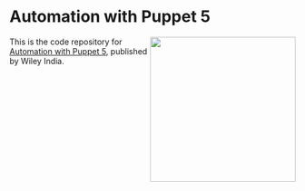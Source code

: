 # Automation with Puppet 5

<a href="https://www.wileyindia.com/automation-with-puppet-5-0.html"><img src=" https://www.wileyindia.com/pub/media/catalog/product/cache/1/image/700x560/e9c3970ab036de70892d86c6d221abfe/9/7/9788126572748.jpg" height="256px" align="right"></a>
This is the code repository for [Automation with Puppet 5]( https://www.wileyindia.com/automation-with-puppet-5-0.html), published by Wiley India.
